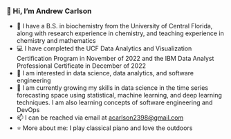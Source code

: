### 👋 Hi, I’m Andrew Carlson
- 🧬 I have a B.S. in biochemistry from the University of Central Florida, along with research experience in chemistry, and teaching experience in chemistry and mathematics
- 💻 I have completed the UCF Data Analytics and Visualization Certification Program in November of 2022 and the IBM Data Analyst Professional Certificate in December of 2022
- 👀 I am interested in data science, data analytics, and software engineering
- 🌱 I am currently growing my skills in data science in the time series forecasting space using statistical, machine learning, and deep learning techniques. I am also learning concepts of software engineering and DevOps
- 📫 I can be reached via email at acarlson2398@gmail.com
- ⭐ More about me: I play classical piano and love the outdoors

<!---
Andrew-Carlson/Andrew-Carlson is a ✨ special ✨ repository because its `README.md` (this file) appears on your GitHub profile.
You can click the Preview link to take a look at your changes.
--->
